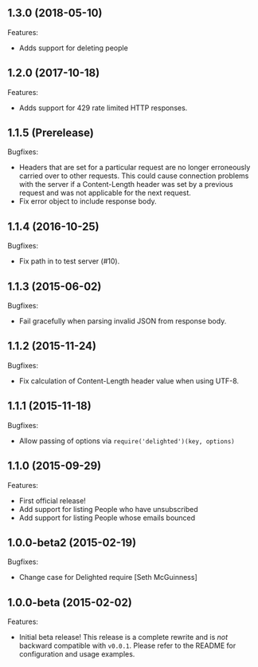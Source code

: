 ## 1.3.0 (2018-05-10)

Features:

- Adds support for deleting people

## 1.2.0 (2017-10-18)

Features:

- Adds support for 429 rate limited HTTP responses.

## 1.1.5 (Prerelease)

Bugfixes:

- Headers that are set for a particular request are no longer erroneously carried over to other requests. This could cause connection problems with the server if a Content-Length header was set by a previous request and was not applicable for the next request.
- Fix error object to include response body.

## 1.1.4 (2016-10-25)

Bugfixes:

- Fix path in to test server (#10).

## 1.1.3 (2015-06-02)

Bugfixes:

- Fail gracefully when parsing invalid JSON from response body.

## 1.1.2 (2015-11-24)

Bugfixes:

- Fix calculation of Content-Length header value when using UTF-8.

## 1.1.1 (2015-11-18)

Bugfixes:

- Allow passing of options via `require('delighted')(key, options)`

## 1.1.0 (2015-09-29)

Features:

- First official release!
- Add support for listing People who have unsubscribed
- Add support for listing People whose emails bounced

## 1.0.0-beta2 (2015-02-19)

Bugfixes:

- Change case for Delighted require [Seth McGuinness]

## 1.0.0-beta (2015-02-02)

Features:

- Initial beta release! This release is a complete rewrite and is *not* backward compatible with `v0.0.1`. Please refer to the README for configuration and usage examples.
